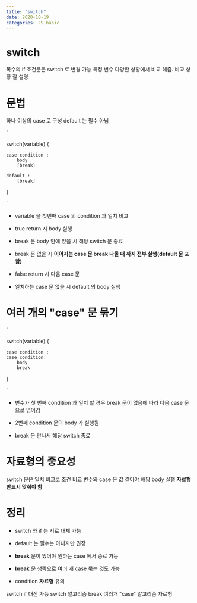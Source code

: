 ```yaml
---
title: "switch"
date: 2020-10-19
categories: JS basic
---
```


# switch

복수의 if 조건문은 switch 로 변경 가능
특정 변수 다양한 상황에서 비교 해줌.
비교 상황 잘 설명

# 문법

하나 이상의 case 로 구성
default 는 필수 아님

`

switch(variable) {

    case condition :
        body
        [break]

    default :
        [break]

}

`

- variable 을 첫번째 case 의 condition 과 일치 비교

- true return 시 body 실행

- break 문 body 안에 있을 시 해당 switch 문 종료

- break 문 없을 시 **이어지는 case 문 break 나올 때 까지 전부 실행(default 문 포함)**

- false return 시 다음 case 문

- 일치하는 case 문 없을 시 default 의 body 실행

# 여러 개의 "case" 문 묶기

`

switch(variable) {

    case condition :
    case condition:
        body
        break

}

`

- 변수가 첫 번째 condition 과 일치 할 경우 break 문이 없음에 따라 다음 case 문으로 넘어감

- 2번째 condition 문의 body 가 실행됨

- break 문 만나서 해당 switch 종료

# 자료형의 중요성

switch 문은 일치 비교로 조건
비교 변수와 case 문 값 같아야 해당 body 실행
**자료형 반드시 맞춰야 함**

# 정리

- switch 와 if 는 서로 대체 가능

- default 는 필수는 아니지만 권장

- **break** 문이 있어야 원하는 case 에서 종료 가능

- **break** 문 생략으로 여러 개 case 묶는 것도 가능

- condition **자료형** 유의

switch if 대신 가능
switch 알고리즘
break
여러개 "case" 알고리즘
자료형
